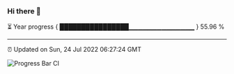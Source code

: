 ### Hi there 👋

⏳ Year progress { ████████████████▁▁▁▁▁▁▁▁▁▁▁▁▁▁ } 55.96 %

---

⏰ Updated on Sun, 24 Jul 2022 06:27:24 GMT

![Progress Bar CI](https://github.com/ZhaoGui/ZhaoGui/workflows/Progress%20Bar%20CI/badge.svg)

